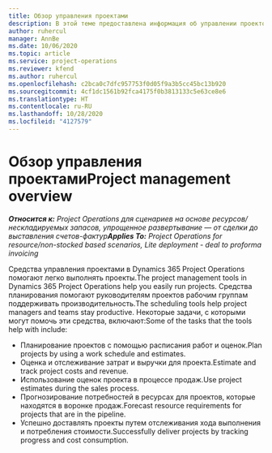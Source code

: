 ```yaml
---
title: Обзор управления проектами
description: В этой теме предоставлена информация об управлении проектом в Dynamics 365 Project Operations.
author: ruhercul
manager: AnnBe
ms.date: 10/06/2020
ms.topic: article
ms.service: project-operations
ms.reviewer: kfend
ms.author: ruhercul
ms.openlocfilehash: c2bca0c7dfc957753f0d05f9a3b5cc45bc13b920
ms.sourcegitcommit: 4cf1dc1561b92fca4175f0b3813133c5e63ce8e6
ms.translationtype: HT
ms.contentlocale: ru-RU
ms.lasthandoff: 10/28/2020
ms.locfileid: "4127579"
---
```

# <a name="project-management-overview"></a><span data-ttu-id="38197-103">Обзор управления проектами</span><span class="sxs-lookup"><span data-stu-id="38197-103">Project management overview</span></span>

<span data-ttu-id="38197-104">_**Относится к:** Project Operations для сценариев на основе ресурсов/нескладируемых запасов, упрощенное развертывание — от сделки до выставления счетов-фактур_</span><span class="sxs-lookup"><span data-stu-id="38197-104">_**Applies To:** Project Operations for resource/non-stocked based scenarios, Lite deployment - deal to proforma invoicing_</span></span>

<span data-ttu-id="38197-105">Средства управления проектами в Dynamics 365 Project Operations помогают легко выполнять проекты.</span><span class="sxs-lookup"><span data-stu-id="38197-105">The project management tools in Dynamics 365 Project Operations help you easily run projects.</span></span> <span data-ttu-id="38197-106">Средства планирования помогают руководителям проектов рабочим группам поддерживать производительность.</span><span class="sxs-lookup"><span data-stu-id="38197-106">The scheduling tools help project managers and teams stay productive.</span></span> <span data-ttu-id="38197-107">Некоторые задачи, с которыми могут помочь эти средства, включают:</span><span class="sxs-lookup"><span data-stu-id="38197-107">Some of the tasks that the tools help with include:</span></span>

- <span data-ttu-id="38197-108">Планирование проектов с помощью расписания работ и оценок.</span><span class="sxs-lookup"><span data-stu-id="38197-108">Plan projects by using a work schedule and estimates.</span></span>
- <span data-ttu-id="38197-109">Оценка и отслеживание затрат и выручки для проекта.</span><span class="sxs-lookup"><span data-stu-id="38197-109">Estimate and track project costs and revenue.</span></span>
- <span data-ttu-id="38197-110">Использование оценок проекта в процессе продаж.</span><span class="sxs-lookup"><span data-stu-id="38197-110">Use project estimates during the sales process.</span></span>
- <span data-ttu-id="38197-111">Прогнозирование потребностей в ресурсах для проектов, которые находятся в воронке продаж.</span><span class="sxs-lookup"><span data-stu-id="38197-111">Forecast resource requirements for projects that are in the pipeline.</span></span>
- <span data-ttu-id="38197-112">Успешно доставлять проекты путем отслеживания хода выполнения и потребления стоимости.</span><span class="sxs-lookup"><span data-stu-id="38197-112">Successfully deliver projects by tracking progress and cost consumption.</span></span>
